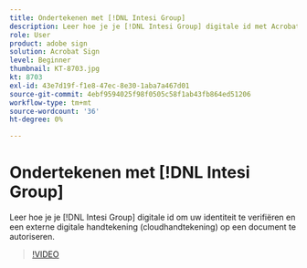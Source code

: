 ```yaml
---
title: Ondertekenen met [!DNL Intesi Group]
description: Leer hoe je je [!DNL Intesi Group] digitale id met Acrobat Sign
role: User
product: adobe sign
solution: Acrobat Sign
level: Beginner
thumbnail: KT-8703.jpg
kt: 8703
exl-id: 43e7d19f-f1e8-47ec-8e30-1aba7a467d01
source-git-commit: 4ebf9594025f98f0505c58f1ab43fb864ed51206
workflow-type: tm+mt
source-wordcount: '36'
ht-degree: 0%

---
```


# Ondertekenen met [!DNL Intesi Group]

Leer hoe je je [!DNL Intesi Group] digitale id om uw identiteit te verifiëren en een externe digitale handtekening (cloudhandtekening) op een document te autoriseren.

>[!VIDEO](https://video.tv.adobe.com/v/336989?quality=12&learn=on&hidetitle=true)
